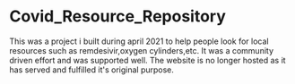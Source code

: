 # Covid_Resource_Repository

This was a project i built during april 2021 to help people look for local resources such as remdesivir,oxygen cylinders,etc.
It was a community driven effort and was supported well.
The website is no longer hosted as it has served and fulfilled it's original purpose.
